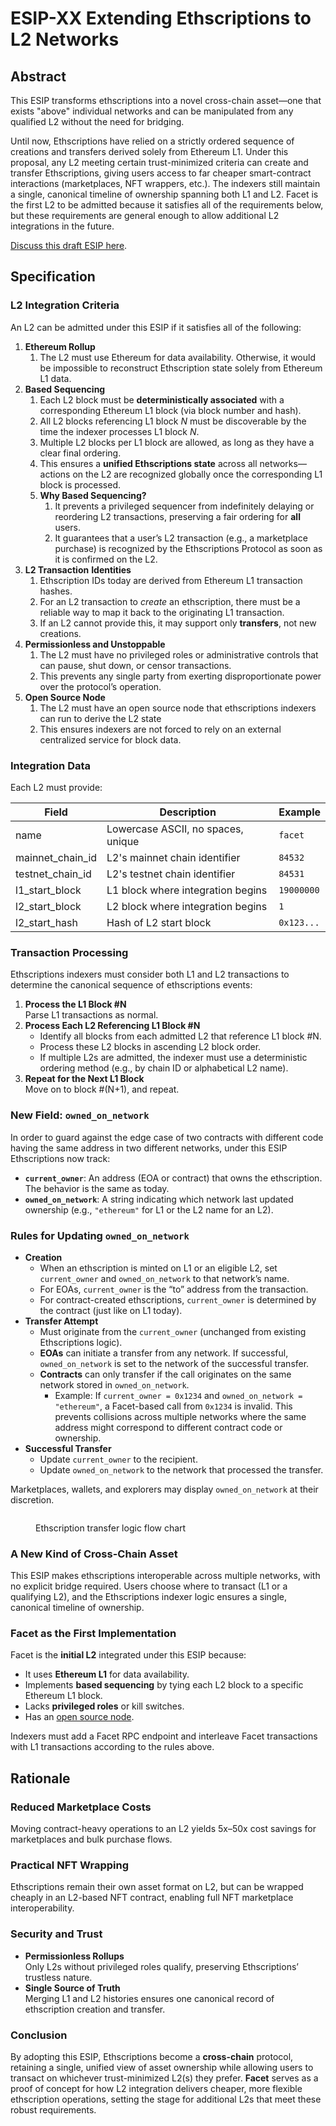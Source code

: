 # ESIP-XX Extending Ethscriptions to L2 Networks

## Abstract

This ESIP transforms ethscriptions into a novel cross-chain asset—one that exists "above" individual networks and can be manipulated from any qualified L2 without the need for bridging.

Until now, Ethscriptions have relied on a strictly ordered sequence of creations and transfers derived solely from Ethereum L1. Under this proposal, any L2 meeting certain trust-minimized criteria can create and transfer Ethscriptions, giving users access to far cheaper smart-contract interactions (marketplaces, NFT wrappers, etc.). The indexers still maintain a single, canonical timeline of ownership spanning both L1 and L2. Facet is the first L2 to be admitted because it satisfies all of the requirements below, but these requirements are general enough to allow additional L2 integrations in the future.

[Discuss this draft ESIP here](https://github.com/ethscriptions-protocol/ESIP-Discussion/issues/24).

## Specification

### L2 Integration Criteria

An L2 can be admitted under this ESIP if it satisfies all of the following:

1. **Ethereum Rollup**
   1. The L2 must use Ethereum for data availability. Otherwise, it would be impossible to reconstruct Ethscription state solely from Ethereum L1 data.
2. **Based Sequencing**
   1. Each L2 block must be **deterministically associated** with a corresponding Ethereum L1 block (via block number and hash).
   2. All L2 blocks referencing L1 block _N_ must be discoverable by the time the indexer processes L1 block _N_.
   3. Multiple L2 blocks per L1 block are allowed, as long as they have a clear final ordering.
   4. This ensures a **unified Ethscriptions state** across all networks—actions on the L2 are recognized globally once the corresponding L1 block is processed.
   5. **Why Based Sequencing?**
      1. It prevents a privileged sequencer from indefinitely delaying or reordering L2 transactions, preserving a fair ordering for **all** users.
      2. It guarantees that a user’s L2 transaction (e.g., a marketplace purchase) is recognized by the Ethscriptions Protocol as soon as it is confirmed on the L2.
3. **L2 Transaction** **Identities**
   1. Ethscription IDs today are derived from Ethereum L1 transaction hashes.
   2. For an L2 transaction to _create_ an ethscription, there must be a reliable way to map it back to the originating L1 transaction.
   3. If an L2 cannot provide this, it may support only **transfers**, not new creations.
4. **Permissionless and Unstoppable**
   1. The L2 must have no privileged roles or administrative controls that can pause, shut down, or censor transactions.
   2. This prevents any single party from exerting disproportionate power over the protocol’s operation.
5. **Open Source Node**
   1. The L2 must have an open source node that ethscriptions indexers can run to derive the L2 state
   2. This ensures indexers are not forced to rely on an external centralized service for block data.

### Integration Data

Each L2 must provide:

| Field              | Description                        | Example    |
| ------------------ | ---------------------------------- | ---------- |
| name               | Lowercase ASCII, no spaces, unique | `facet`    |
| mainnet\_chain\_id | L2's mainnet chain identifier      | `84532`    |
| testnet\_chain\_id | L2's testnet chain identifier      | `84531`    |
| l1\_start\_block   | L1 block where integration begins  | `19000000` |
| l2\_start\_block   | L2 block where integration begins  | `1`        |
| l2\_start\_hash    | Hash of L2 start block             | `0x123...` |

### Transaction Processing

Ethscriptions indexers must consider both L1 and L2 transactions to determine the canonical sequence of ethscriptions events:

1. **Process the L1 Block #N**\
   Parse L1 transactions as normal.
2. **Process Each L2 Referencing L1 Block #N**
   * Identify all blocks from each admitted L2 that reference L1 block #N.
   * Process these L2 blocks in ascending L2 block order.
   * If multiple L2s are admitted, the indexer must use a deterministic ordering method (e.g., by chain ID or alphabetical L2 name).
3. **Repeat for the Next L1 Block**\
   Move on to block #(N+1), and repeat.

### New Field: `owned_on_network`

In order to guard against the edge case of two contracts with different code having the same address in two different networks, under this ESIP Ethscriptions now track:

* **`current_owner`**: An address (EOA or contract) that owns the ethscription. The behavior is the same as today.
* **`owned_on_network`**: A string indicating which network last updated ownership (e.g., `"ethereum"` for L1 or the L2 name for an L2).

### Rules for Updating `owned_on_network`

* **Creation**
  * When an ethscription is minted on L1 or an eligible L2, set `current_owner` and `owned_on_network` to that network’s name.
  * For EOAs, `current_owner` is the “to” address from the transaction.
  * For contract-created ethscriptions, `current_owner` is determined by the contract (just like on L1 today).
* **Transfer Attempt**
  * Must originate from the `current_owner` (unchanged from existing Ethscriptions logic).
  * **EOAs** can initiate a transfer from any network. If successful, `owned_on_network` is set to the network of the successful transfer.
  * **Contracts** can only transfer if the call originates on the same network stored in `owned_on_network`.
    * Example: If `current_owner = 0x1234` and `owned_on_network = "ethereum"`, a Facet-based call from `0x1234` is invalid. This prevents collisions across multiple networks where the same address might correspond to different contract code or ownership.
* **Successful Transfer**
  * Update `current_owner` to the recipient.
  * Update `owned_on_network` to the network that processed the transfer.

Marketplaces, wallets, and explorers may display `owned_on_network` at their discretion.

<figure><img src="../../.gitbook/assets/Zight 2025-01-29 at 10.24.54 AM.png" alt=""><figcaption><p>Ethscription transfer logic flow chart</p></figcaption></figure>

### A New Kind of Cross-Chain Asset

This ESIP makes ethscriptions interoperable across multiple networks, with no explicit bridge required. Users choose where to transact (L1 or a qualifying L2), and the Ethscriptions indexer logic ensures a single, canonical timeline of ownership.

### Facet as the First Implementation

Facet is the **initial L2** integrated under this ESIP because:

* It uses **Ethereum L1** for data availability.
* Implements **based sequencing** by tying each L2 block to a specific Ethereum L1 block.
* Lacks **privileged roles** or kill switches.
* Has an [open source node](https://github.com/0xFacet/facet-node).

Indexers must add a Facet RPC endpoint and interleave Facet transactions with L1 transactions according to the rules above.

## Rationale

### Reduced Marketplace Costs

Moving contract-heavy operations to an L2 yields 5x–50x cost savings for marketplaces and bulk purchase flows.

### Practical NFT Wrapping

Ethscriptions remain their own asset format on L2, but can be wrapped cheaply in an L2-based NFT contract, enabling full NFT marketplace interoperability.

### Security and Trust

* **Permissionless Rollups**\
  Only L2s without privileged roles qualify, preserving Ethscriptions’ trustless nature.
* **Single Source of Truth**\
  Merging L1 and L2 histories ensures one canonical record of ethscription creation and transfer.

### Conclusion

By adopting this ESIP, Ethscriptions become a **cross-chain** protocol, retaining a single, unified view of asset ownership while allowing users to transact on whichever trust-minimized L2(s) they prefer. **Facet** serves as a proof of concept for how L2 integration delivers cheaper, more flexible ethscription operations, setting the stage for additional L2s that meet these robust requirements.
